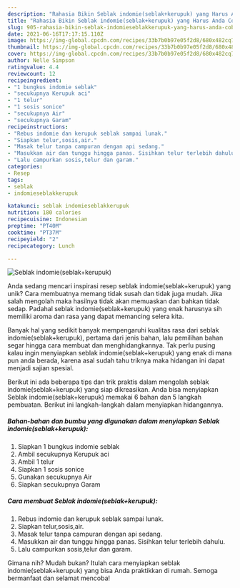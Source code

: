 ```yaml
---
description: "Rahasia Bikin Seblak indomie(seblak+kerupuk) yang Harus Anda Coba"
title: "Rahasia Bikin Seblak indomie(seblak+kerupuk) yang Harus Anda Coba"
slug: 905-rahasia-bikin-seblak-indomieseblakkerupuk-yang-harus-anda-coba
date: 2021-06-16T17:17:15.110Z
image: https://img-global.cpcdn.com/recipes/33b7b0b97e05f2d8/680x482cq70/seblak-indomieseblakkerupuk-foto-resep-utama.jpg
thumbnail: https://img-global.cpcdn.com/recipes/33b7b0b97e05f2d8/680x482cq70/seblak-indomieseblakkerupuk-foto-resep-utama.jpg
cover: https://img-global.cpcdn.com/recipes/33b7b0b97e05f2d8/680x482cq70/seblak-indomieseblakkerupuk-foto-resep-utama.jpg
author: Nelle Simpson
ratingvalue: 4.4
reviewcount: 12
recipeingredient:
- "1 bungkus indomie seblak"
- "secukupnya Kerupuk aci"
- "1 telur"
- "1 sosis sonice"
- "secukupnya Air"
- "secukupnya Garam"
recipeinstructions:
- "Rebus indomie dan kerupuk seblak sampai lunak."
- "Siapkan telur,sosis,air."
- "Masak telur tanpa campuran dengan api sedang."
- "Masukkan air dan tunggu hingga panas. Sisihkan telur terlebih dahulu."
- "Lalu campurkan sosis,telur dan garam."
categories:
- Resep
tags:
- seblak
- indomieseblakkerupuk

katakunci: seblak indomieseblakkerupuk 
nutrition: 180 calories
recipecuisine: Indonesian
preptime: "PT40M"
cooktime: "PT37M"
recipeyield: "2"
recipecategory: Lunch

---
```



![Seblak indomie(seblak+kerupuk)](https://img-global.cpcdn.com/recipes/33b7b0b97e05f2d8/680x482cq70/seblak-indomieseblakkerupuk-foto-resep-utama.jpg)

Anda sedang mencari inspirasi resep seblak indomie(seblak+kerupuk) yang unik? Cara membuatnya memang tidak susah dan tidak juga mudah. Jika salah mengolah maka hasilnya tidak akan memuaskan dan bahkan tidak sedap. Padahal seblak indomie(seblak+kerupuk) yang enak harusnya sih memiliki aroma dan rasa yang dapat memancing selera kita.



Banyak hal yang sedikit banyak mempengaruhi kualitas rasa dari seblak indomie(seblak+kerupuk), pertama dari jenis bahan, lalu pemilihan bahan segar hingga cara membuat dan menghidangkannya. Tak perlu pusing kalau ingin menyiapkan seblak indomie(seblak+kerupuk) yang enak di mana pun anda berada, karena asal sudah tahu triknya maka hidangan ini dapat menjadi sajian spesial.


Berikut ini ada beberapa tips dan trik praktis dalam mengolah seblak indomie(seblak+kerupuk) yang siap dikreasikan. Anda bisa menyiapkan Seblak indomie(seblak+kerupuk) memakai 6 bahan dan 5 langkah pembuatan. Berikut ini langkah-langkah dalam menyiapkan hidangannya.

<!--inarticleads1-->

##### Bahan-bahan dan bumbu yang digunakan dalam menyiapkan Seblak indomie(seblak+kerupuk):

1. Siapkan 1 bungkus indomie seblak
1. Ambil secukupnya Kerupuk aci
1. Ambil 1 telur
1. Siapkan 1 sosis sonice
1. Gunakan secukupnya Air
1. Siapkan secukupnya Garam




<!--inarticleads2-->

##### Cara membuat Seblak indomie(seblak+kerupuk):

1. Rebus indomie dan kerupuk seblak sampai lunak.
1. Siapkan telur,sosis,air.
1. Masak telur tanpa campuran dengan api sedang.
1. Masukkan air dan tunggu hingga panas. Sisihkan telur terlebih dahulu.
1. Lalu campurkan sosis,telur dan garam.




Gimana nih? Mudah bukan? Itulah cara menyiapkan seblak indomie(seblak+kerupuk) yang bisa Anda praktikkan di rumah. Semoga bermanfaat dan selamat mencoba!
